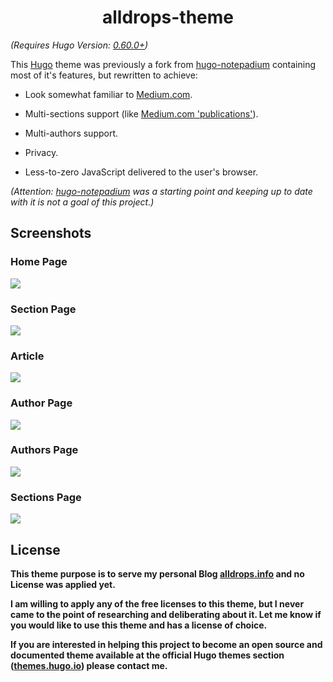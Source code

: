 <h1 align="center">alldrops-theme</h1>

_(Requires Hugo Version: [0.60.0+](https://github.com/gohugoio/hugo/releases/))_

This [Hugo](https://gohugo.io) theme was previously a fork from [hugo-notepadium](https://github.com/cntrump/hugo-notepadium) containing most of it's features, but rewritten to achieve:

- Look somewhat familiar to [Medium.com](https://medium.com/).

- Multi-sections support (like [Medium.com 'publications'](https://help.medium.com/hc/en-us/articles/115004681607)).

- Multi-authors support.

- Privacy.

- Less-to-zero JavaScript delivered to the user's browser.

_(Attention: [hugo-notepadium](https://github.com/cntrump/hugo-notepadium) was a starting point and keeping up to date with it is not a goal of this project.)_

## Screenshots

### Home Page

![](https://raw.githubusercontent.com/alldropsinfo/alldrops-theme/master/images/scr01.png)

### Section Page

![](https://raw.githubusercontent.com/alldropsinfo/alldrops-theme/master/images/scr02.png)

### Article

![](https://raw.githubusercontent.com/alldropsinfo/alldrops-theme/master/images/scr03.png)

### Author Page

![](https://raw.githubusercontent.com/alldropsinfo/alldrops-theme/master/images/scr04.png)

### Authors Page

![](https://raw.githubusercontent.com/alldropsinfo/alldrops-theme/master/images/scr05.png)

### Sections Page

![](https://raw.githubusercontent.com/alldropsinfo/alldrops-theme/master/images/scr06.png)

## License

**This theme purpose is to serve my personal Blog [alldrops.info](https://alldrops.info) and no License was applied yet.**

**I am willing to apply any of the free licenses to this theme, but I never came to the point of researching and deliberating about it. Let me know if you would like to use this theme and has a license of choice.**

**If you are interested in helping this project to become an open source and documented theme available at the official Hugo themes section ([themes.hugo.io](https://themes.gohugo.io/)) please contact me.**


